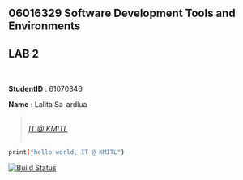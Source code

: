 ## **06016329 Software Development Tools and Environments**

## **LAB 2**
<br>

**StudentID** : 61070346

**Name** : Lalita Sa-ardlua
<br>

> <br>[*<ins>IT @ KMITL*](https://www.it.kmitl.ac.th)<br><br>
``` sh
print("hello world, IT @ KMITL")
```
[![Build Status](https://www.it.kmitl.ac.th/wp-content/themes/itkmitl2017wp/img/nav-thai.svg)](https://www.it.kmitl.ac.th)